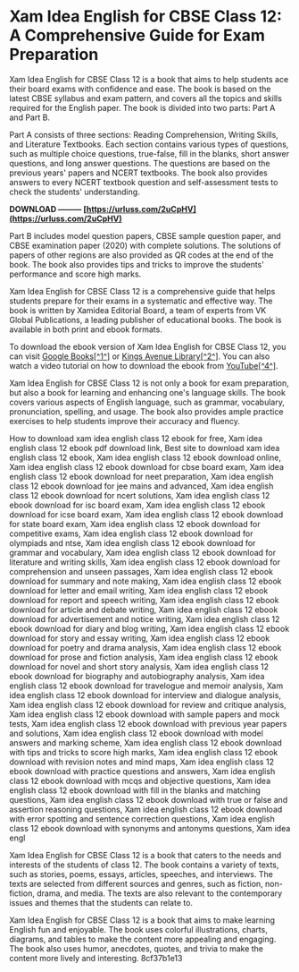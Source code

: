 # Xam Idea English for CBSE Class 12: A Comprehensive Guide for Exam Preparation
 
Xam Idea English for CBSE Class 12 is a book that aims to help students ace their board exams with confidence and ease. The book is based on the latest CBSE syllabus and exam pattern, and covers all the topics and skills required for the English paper. The book is divided into two parts: Part A and Part B.
 
Part A consists of three sections: Reading Comprehension, Writing Skills, and Literature Textbooks. Each section contains various types of questions, such as multiple choice questions, true-false, fill in the blanks, short answer questions, and long answer questions. The questions are based on the previous years' papers and NCERT textbooks. The book also provides answers to every NCERT textbook question and self-assessment tests to check the students' understanding.
 
**DOWNLOAD ——— [https://urluss.com/2uCpHV](https://urluss.com/2uCpHV)**


 
Part B includes model question papers, CBSE sample question paper, and CBSE examination paper (2020) with complete solutions. The solutions of papers of other regions are also provided as QR codes at the end of the book. The book also provides tips and tricks to improve the students' performance and score high marks.
 
Xam Idea English for CBSE Class 12 is a comprehensive guide that helps students prepare for their exams in a systematic and effective way. The book is written by Xamidea Editorial Board, a team of experts from VK Global Publications, a leading publisher of educational books. The book is available in both print and ebook formats.
 
To download the ebook version of Xam Idea English for CBSE Class 12, you can visit [Google Books\[^1^\]](https://books.google.com/books/about/Xam_Idea_English_for_CBSE_Class_12_2021.html?id=74ntDwAAQBAJ) or [Kings Avenue Library\[^2^\]](https://kingsavenue.org/download/xam-idea-english-for-cbse-class-12-2021/). You can also watch a video tutorial on how to download the ebook from [YouTube\[^4^\]](https://www.youtube.com/watch?v=AQOqfSRyseM).
  
Xam Idea English for CBSE Class 12 is not only a book for exam preparation, but also a book for learning and enhancing one's language skills. The book covers various aspects of English language, such as grammar, vocabulary, pronunciation, spelling, and usage. The book also provides ample practice exercises to help students improve their accuracy and fluency.
 
How to download xam idea english class 12 ebook for free,  Xam idea english class 12 ebook pdf download link,  Best site to download xam idea english class 12 ebook,  Xam idea english class 12 ebook download online,  Xam idea english class 12 ebook download for cbse board exam,  Xam idea english class 12 ebook download for neet preparation,  Xam idea english class 12 ebook download for jee mains and advanced,  Xam idea english class 12 ebook download for ncert solutions,  Xam idea english class 12 ebook download for isc board exam,  Xam idea english class 12 ebook download for icse board exam,  Xam idea english class 12 ebook download for state board exam,  Xam idea english class 12 ebook download for competitive exams,  Xam idea english class 12 ebook download for olympiads and ntse,  Xam idea english class 12 ebook download for grammar and vocabulary,  Xam idea english class 12 ebook download for literature and writing skills,  Xam idea english class 12 ebook download for comprehension and unseen passages,  Xam idea english class 12 ebook download for summary and note making,  Xam idea english class 12 ebook download for letter and email writing,  Xam idea english class 12 ebook download for report and speech writing,  Xam idea english class 12 ebook download for article and debate writing,  Xam idea english class 12 ebook download for advertisement and notice writing,  Xam idea english class 12 ebook download for diary and blog writing,  Xam idea english class 12 ebook download for story and essay writing,  Xam idea english class 12 ebook download for poetry and drama analysis,  Xam idea english class 12 ebook download for prose and fiction analysis,  Xam idea english class 12 ebook download for novel and short story analysis,  Xam idea english class 12 ebook download for biography and autobiography analysis,  Xam idea english class 12 ebook download for travelogue and memoir analysis,  Xam idea english class 12 ebook download for interview and dialogue analysis,  Xam idea english class 12 ebook download for review and critique analysis,  Xam idea english class 12 ebook download with sample papers and mock tests,  Xam idea english class 12 ebook download with previous year papers and solutions,  Xam idea english class 12 ebook download with model answers and marking scheme,  Xam idea english class 12 ebook download with tips and tricks to score high marks,  Xam idea english class 12 ebook download with revision notes and mind maps,  Xam idea english class 12 ebook download with practice questions and answers,  Xam idea english class 12 ebook download with mcqs and objective questions,  Xam idea english class 12 ebook download with fill in the blanks and matching questions,  Xam idea english class 12 ebook download with true or false and assertion reasoning questions,  Xam idea english class 12 ebook download with error spotting and sentence correction questions,  Xam idea english class 12 ebook download with synonyms and antonyms questions,  Xam idea engl
 
Xam Idea English for CBSE Class 12 is a book that caters to the needs and interests of the students of class 12. The book contains a variety of texts, such as stories, poems, essays, articles, speeches, and interviews. The texts are selected from different sources and genres, such as fiction, non-fiction, drama, and media. The texts are also relevant to the contemporary issues and themes that the students can relate to.
 
Xam Idea English for CBSE Class 12 is a book that aims to make learning English fun and enjoyable. The book uses colorful illustrations, charts, diagrams, and tables to make the content more appealing and engaging. The book also uses humor, anecdotes, quotes, and trivia to make the content more lively and interesting.
 8cf37b1e13
 
